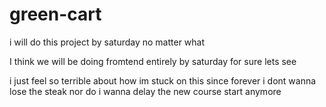 # green-cart

i will do this project by saturday no matter what 

I think we will be doing fromtend entirely by saturday for sure lets see 

i just feel so terrible about how im stuck on this since forever i dont wanna lose the steak nor do i wanna delay the new course start anymore 
